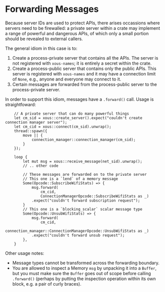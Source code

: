 # Forwarding Messages

Because server IDs are used to protect APIs, there arises occassions where
servers need to be firewalled: a private server within a crate may implement
a range of powerful and dangerous APIs, of which only a small portion should
be revealed to external callers.

The general idiom in this case is to:

1. Create a process-private server that contains all the APIs. The server is not registered with `xous-names`; it is entirely a secret within the crate.
2. Create a process-public server that contains only the public APIs. This server is registered with `xous-names` and it may have a connection limit of `None`, e.g., anyone and everyone may connect to it.
3. Certain messages are forwarded from the process-public server to the process-private server.

In order to support this idiom, messages have a `.forward()` call. Usage is straightfoward:

```rust,noplayground,ignore
    // A private server that can do many powerful things
    let cm_sid = xous::create_server().expect("couldn't create connection manager server");
    let cm_cid = xous::connect(cm_sid).unwrap();
    thread::spawn({
        move || {
            connection_manager::connection_manager(cm_sid);
        }
    });

    loop {
        let mut msg = xous::receive_message(net_sid).unwrap();
        // .. other code

        // These messages are forwarded on to the private server
        // This one is a `lend` of a memory message
        Some(Opcode::SubscribeWifiStats) => {
            msg.forward(
                cm_cid,
                ConnectionManagerOpcode::SubscribeWifiStats as _)
            .expect("couldn't forward subscription request");
        }
        // This one is a `blocking_scalar` scalar message type
        Some(Opcode::UnsubWifiStats) => {
            msg.forward(
                cm_cid,
                connection_manager::ConnectionManagerOpcode::UnsubWifiStats as _)
            .expect("couldn't forward unsub request");
        },
    }
```

Other usage notes:
- Message types cannot be transformed across the forwarding boundary.
- You are allowed to inspect a Memory `msg` by unpacking it into a `Buffer`, but you must make sure the `Buffer` goes out of scope before calling `.forward()` (perhaps by putting the inspection operation within its own block, e.g. a pair of curly braces).

